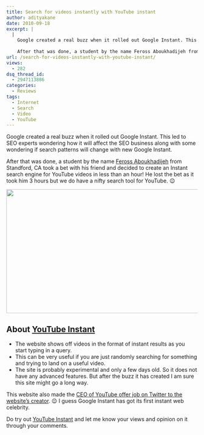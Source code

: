 ```yaml
---
title: Search for videos instantly with YouTube instant
author: adityakane
date: 2010-09-18
excerpt: |
  |
    Google created a real buzz when it rolled out Google Instant. This led to SEO experts wondering how it will affect the SEO business along with some wondering if search patterns will change with new Google Instant.
    
    After that was done, a student by the name Feross Aboukhadijeh from Standford, CA took a bet with his friend and decided to create an Instant search engine for YouTube videos in less than an hour! He lost the bet as it took him 3 hours but we do have a nifty search tool for YouTube. ;-)
url: /search-for-videos-instantly-with-youtube-instant/
views:
  - 282
dsq_thread_id:
  - 2947113886
categories:
  - Reviews
tags:
  - Internet
  - Search
  - Video
  - YouTube
---
```

Google created a real buzz when it rolled out Google Instant. This led to SEO experts wondering how it will affect the SEO business along with some wondering if search patterns will change with new Google Instant.

After that was done, a student by the name <a href="http://www.feross.org/youtube-instant-media-frenzy/" onclick="_gaq.push(['_trackEvent', 'outbound-article', 'http://www.feross.org/youtube-instant-media-frenzy/', 'Feross Aboukhadijeh']);" >Feross Aboukhadijeh</a> from Standford, CA took a bet with his friend and decided to create an Instant search engine for YouTube videos in less than an hour! He lost the bet as it took him 3 hours but we do have a nifty search tool for YouTube. 😉

<a rel="attachment wp-att-30144" href="http://devilsworkshop.org/search-for-videos-instantly-with-youtube-instant/youtube_instant/"><img class="alignnone size-full wp-image-30144" title="youtube_instant" src="http://cdn.devilsworkshop.org/files/2010/09/youtube_instant.png" alt="" width="550" height="326" /></a>

## About <a href="http://ytinstant.com/" onclick="_gaq.push(['_trackEvent', 'outbound-article', 'http://ytinstant.com/', 'YouTube Instant']);" >YouTube Instant</a>

  * The website shows off videos in the format of instant results as you start typing in a query.
  * This can be very useful if you are just randomly searching for something and trying to land on a useful video.
  * The site is probably experimental and only a few days old. So it does not have any advanced features. But after the buzz it has created I am sure this site might go a long way.

This website also made the <a href="http://www.quoteurl.com/w4arc" onclick="_gaq.push(['_trackEvent', 'outbound-article', 'http://www.quoteurl.com/w4arc', 'CEO of YouTube offer job on Twitter to the website&#8217;s creator']);" >CEO of YouTube offer job on Twitter to the website&#8217;s creator</a>. 😉 I guess Google Instant has got its first instant web celebrity.

Do try out <a href="http://ytinstant.com/" onclick="_gaq.push(['_trackEvent', 'outbound-article', 'http://ytinstant.com/', 'YouTube Instant']);" >YouTube Instant</a> and let me know your views and opinion on it through your comments.
